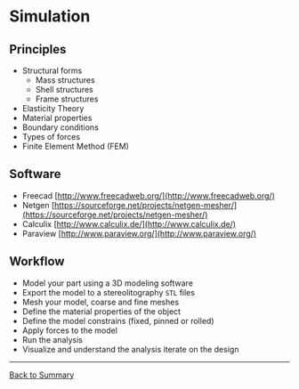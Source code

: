 # Simulation
## Principles
* Structural forms
  * Mass structures
  * Shell structures
  * Frame structures
* Elasticity Theory
* Material properties
* Boundary conditions
* Types of forces
* Finite Element Method (FEM)

## Software
* Freecad [http://www.freecadweb.org/](http://www.freecadweb.org/)
* Netgen [https://sourceforge.net/projects/netgen-mesher/](https://sourceforge.net/projects/netgen-mesher/)
* Calculix [http://www.calculix.de/](http://www.calculix.de/)
* Paraview [http://www.paraview.org/](http://www.paraview.org/)

## Workflow
* Model your part using a 3D modeling software
* Export the model to a stereolitography `STL` files
* Mesh your model, coarse and fine meshes
* Define the material properties of the object
* Define the model constrains (fixed, pinned or rolled)
* Apply forces to the model
* Run the analysis
* Visualize and understand the analysis iterate on the design
---
[Back to Summary](../summary.md)
